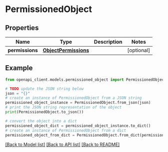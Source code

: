 # PermissionedObject


## Properties

Name | Type | Description | Notes
------------ | ------------- | ------------- | -------------
**permissions** | [**ObjectPermissions**](ObjectPermissions.md) |  | [optional] 

## Example

```python
from openapi_client.models.permissioned_object import PermissionedObject

# TODO update the JSON string below
json = "{}"
# create an instance of PermissionedObject from a JSON string
permissioned_object_instance = PermissionedObject.from_json(json)
# print the JSON string representation of the object
print(PermissionedObject.to_json())

# convert the object into a dict
permissioned_object_dict = permissioned_object_instance.to_dict()
# create an instance of PermissionedObject from a dict
permissioned_object_from_dict = PermissionedObject.from_dict(permissioned_object_dict)
```
[[Back to Model list]](../README.md#documentation-for-models) [[Back to API list]](../README.md#documentation-for-api-endpoints) [[Back to README]](../README.md)


